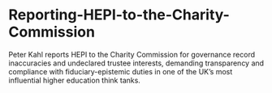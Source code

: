 # Reporting-HEPI-to-the-Charity-Commission
Peter Kahl reports HEPI to the Charity Commission for governance record inaccuracies and undeclared trustee interests, demanding transparency and compliance with fiduciary-epistemic duties in one of the UK’s most influential higher education think tanks.
